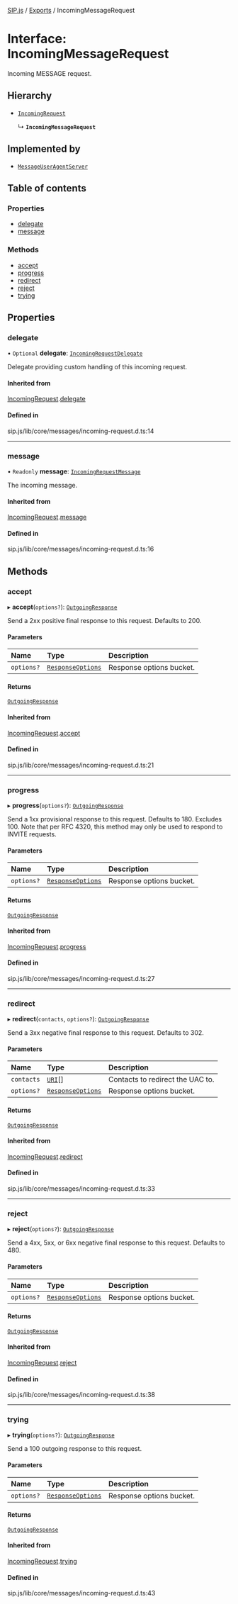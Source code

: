 [SIP.js](../README.md) / [Exports](../modules.md) / IncomingMessageRequest

# Interface: IncomingMessageRequest

Incoming MESSAGE request.

## Hierarchy

- [`IncomingRequest`](IncomingRequest.md)

  ↳ **`IncomingMessageRequest`**

## Implemented by

- [`MessageUserAgentServer`](../classes/MessageUserAgentServer.md)

## Table of contents

### Properties

- [delegate](IncomingMessageRequest.md#delegate)
- [message](IncomingMessageRequest.md#message)

### Methods

- [accept](IncomingMessageRequest.md#accept)
- [progress](IncomingMessageRequest.md#progress)
- [redirect](IncomingMessageRequest.md#redirect)
- [reject](IncomingMessageRequest.md#reject)
- [trying](IncomingMessageRequest.md#trying)

## Properties

### delegate

• `Optional` **delegate**: [`IncomingRequestDelegate`](IncomingRequestDelegate.md)

Delegate providing custom handling of this incoming request.

#### Inherited from

[IncomingRequest](IncomingRequest.md).[delegate](IncomingRequest.md#delegate)

#### Defined in

sip.js/lib/core/messages/incoming-request.d.ts:14

___

### message

• `Readonly` **message**: [`IncomingRequestMessage`](../classes/IncomingRequestMessage.md)

The incoming message.

#### Inherited from

[IncomingRequest](IncomingRequest.md).[message](IncomingRequest.md#message)

#### Defined in

sip.js/lib/core/messages/incoming-request.d.ts:16

## Methods

### accept

▸ **accept**(`options?`): [`OutgoingResponse`](OutgoingResponse.md)

Send a 2xx positive final response to this request. Defaults to 200.

#### Parameters

| Name | Type | Description |
| :------ | :------ | :------ |
| `options?` | [`ResponseOptions`](ResponseOptions.md) | Response options bucket. |

#### Returns

[`OutgoingResponse`](OutgoingResponse.md)

#### Inherited from

[IncomingRequest](IncomingRequest.md).[accept](IncomingRequest.md#accept)

#### Defined in

sip.js/lib/core/messages/incoming-request.d.ts:21

___

### progress

▸ **progress**(`options?`): [`OutgoingResponse`](OutgoingResponse.md)

Send a 1xx provisional response to this request. Defaults to 180. Excludes 100.
Note that per RFC 4320, this method may only be used to respond to INVITE requests.

#### Parameters

| Name | Type | Description |
| :------ | :------ | :------ |
| `options?` | [`ResponseOptions`](ResponseOptions.md) | Response options bucket. |

#### Returns

[`OutgoingResponse`](OutgoingResponse.md)

#### Inherited from

[IncomingRequest](IncomingRequest.md).[progress](IncomingRequest.md#progress)

#### Defined in

sip.js/lib/core/messages/incoming-request.d.ts:27

___

### redirect

▸ **redirect**(`contacts`, `options?`): [`OutgoingResponse`](OutgoingResponse.md)

Send a 3xx negative final response to this request. Defaults to 302.

#### Parameters

| Name | Type | Description |
| :------ | :------ | :------ |
| `contacts` | [`URI`](../classes/URI.md)[] | Contacts to redirect the UAC to. |
| `options?` | [`ResponseOptions`](ResponseOptions.md) | Response options bucket. |

#### Returns

[`OutgoingResponse`](OutgoingResponse.md)

#### Inherited from

[IncomingRequest](IncomingRequest.md).[redirect](IncomingRequest.md#redirect)

#### Defined in

sip.js/lib/core/messages/incoming-request.d.ts:33

___

### reject

▸ **reject**(`options?`): [`OutgoingResponse`](OutgoingResponse.md)

Send a 4xx, 5xx, or 6xx negative final response to this request. Defaults to 480.

#### Parameters

| Name | Type | Description |
| :------ | :------ | :------ |
| `options?` | [`ResponseOptions`](ResponseOptions.md) | Response options bucket. |

#### Returns

[`OutgoingResponse`](OutgoingResponse.md)

#### Inherited from

[IncomingRequest](IncomingRequest.md).[reject](IncomingRequest.md#reject)

#### Defined in

sip.js/lib/core/messages/incoming-request.d.ts:38

___

### trying

▸ **trying**(`options?`): [`OutgoingResponse`](OutgoingResponse.md)

Send a 100 outgoing response to this request.

#### Parameters

| Name | Type | Description |
| :------ | :------ | :------ |
| `options?` | [`ResponseOptions`](ResponseOptions.md) | Response options bucket. |

#### Returns

[`OutgoingResponse`](OutgoingResponse.md)

#### Inherited from

[IncomingRequest](IncomingRequest.md).[trying](IncomingRequest.md#trying)

#### Defined in

sip.js/lib/core/messages/incoming-request.d.ts:43
